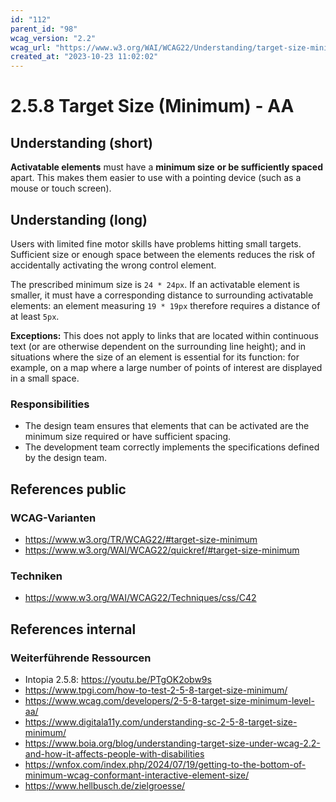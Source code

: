 ```yaml
---
id: "112"
parent_id: "98"
wcag_version: "2.2"
wcag_url: "https://www.w3.org/WAI/WCAG22/Understanding/target-size-minimum.html"
created_at: "2023-10-23 11:02:02"
---
```


# 2.5.8 Target Size (Minimum) - AA

## Understanding (short)

**Activatable elements** must have a **minimum size** **or be sufficiently spaced** apart.  This makes them easier to use with a pointing device (such as a mouse or touch screen).

## Understanding (long)

Users with limited fine motor skills have problems hitting small targets. Sufficient size or enough space between the elements reduces the risk of accidentally activating the wrong control element.

The prescribed minimum size is `24 * 24px`. If an activatable element is smaller, it must have a corresponding distance to surrounding activatable elements: an element measuring `19 * 19px` therefore requires a distance of at least `5px`.

**Exceptions:** This does not apply to links that are located within continuous text (or are otherwise dependent on the surrounding line height); and in situations where the size of an element is essential for its function: for example, on a map where a large number of points of interest are displayed in a small space.

### Responsibilities

- The design team ensures that elements that can be activated are the minimum size required or have sufficient spacing.
- The development team correctly implements the specifications defined by the design team.

## References public

### WCAG-Varianten
- <https://www.w3.org/TR/WCAG22/#target-size-minimum>
- <https://www.w3.org/WAI/WCAG22/quickref/#target-size-minimum>

### Techniken
- <https://www.w3.org/WAI/WCAG22/Techniques/css/C42>

## References internal

### Weiterführende Ressourcen
- Intopia 2.5.8: <https://youtu.be/PTgOK2obw9s>
- <https://www.tpgi.com/how-to-test-2-5-8-target-size-minimum/>
- <https://www.wcag.com/developers/2-5-8-target-size-minimum-level-aa/>
- <https://www.digitala11y.com/understanding-sc-2-5-8-target-size-minimum/>
- <https://www.boia.org/blog/understanding-target-size-under-wcag-2.2-and-how-it-affects-people-with-disabilities>
- <https://wnfox.com/index.php/2024/07/19/getting-to-the-bottom-of-minimum-wcag-conformant-interactive-element-size/>
- <https://www.hellbusch.de/zielgroesse/>